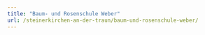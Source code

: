 ```yaml
---
title: "Baum- und Rosenschule Weber"
url: /steinerkirchen-an-der-traun/baum-und-rosenschule-weber/
---
```

